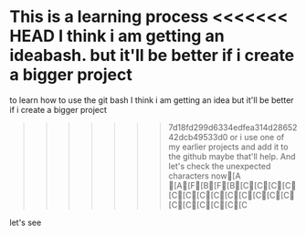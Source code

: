 This is a learning process
<<<<<<< HEAD
I think i am getting an ideabash.
but it'll be better if i create a bigger project
=======
to learn how to use the git bash
I think i am getting an idea
but it'll be better if i create a bigger project 
>>>>>>> 7d18fd299d6334edfea314d2865242dcb49533d0
or i use one of my earlier projects and add it to the github
maybe that'll help.
And let's check the unexpected characters now[A
[A[F[B[F[B[C[C[C[C[C[C[C[C[C[C[C[C[C[C[C[C[C[C[C


let's see
